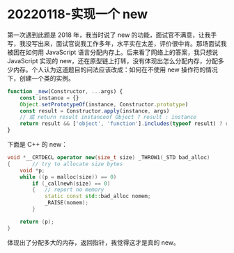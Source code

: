 # 20220118-实现一个 new

第一次遇到此题是 2018 年，我当时说了 new 的功能，面试官不满意，让我手写，我没写出来，面试官说我工作多年，水平实在太差，评价很中肯。那场面试我被困在如何用 JavaScript 语言分配内存上。后来看了网络上的答案，我只想说 JavaScript 实现的 new，还在原型链上打转，没有体现出怎么分配内存，分配多少内存。个人认为这道题目的问法应该改成：如何在不使用 new 操作符的情况下，创建一个类的实例。

```JavaScript
function _new(Constructor, ...args) {
	const instance = {}
	Object.setPrototypeOf(instance, Constructor.prototype)
	const result = Constructor.apply(instance, args)
	// 或 return result instanceof Object ? result : instance
	return result && ['object', 'function'].includes(typeof result) ? result : instance
}
```

下面是 C++ 的 new：


```C++
void *__CRTDECL operator new(size_t size) _THROW1(_STD bad_alloc)
{       // try to allocate size bytes
	void *p;
	while ((p = malloc(size)) == 0)
        if (_callnewh(size) == 0)
        {   // report no memory
        	static const std::bad_alloc nomem;
        	_RAISE(nomem);
        }

	return (p);
}
```

体现出了分配多大的内存，返回指针，我觉得这才是真的 new。




























